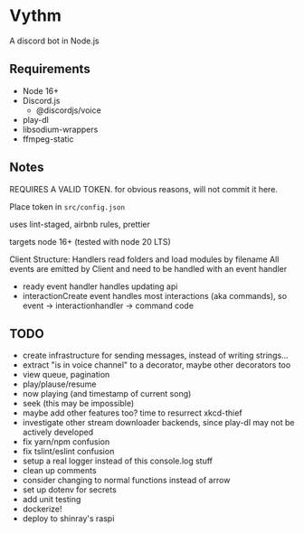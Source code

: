 # Vythm

A discord bot in Node.js

## Requirements

-   Node 16+
-   Discord.js
    -   @discordjs/voice
-   play-dl
-   libsodium-wrappers
-   ffmpeg-static

## Notes

REQUIRES A VALID TOKEN. for obvious reasons, will not commit it here.

Place token in `src/config.json`

uses lint-staged, airbnb rules, prettier

targets node 16+ (tested with node 20 LTS)

Client Structure: Handlers read folders and load modules by filename All events
are emitted by Client and need to be handled with an event handler

-   ready event handler handles updating api
-   interactionCreate event handles most interactions (aka commands), so event
    -> interactionhandler -> command code

## TODO

-   create infrastructure for sending messages, instead of writing strings...
-   extract "is in voice channel" to a decorator, maybe other decorators too
-   view queue, pagination
-   play/plause/resume
-   now playing (and timestamp of current song)
-   seek (this may be impossible)
-   maybe add other features too? time to resurrect xkcd-thief
-   investigate other stream downloader backends, since play-dl may not be actively developed
-   fix yarn/npm confusion
-   fix tslint/eslint confusion
-   setup a real logger instead of this console.log stuff
-   clean up comments
-   consider changing to normal functions instead of arrow
-   set up dotenv for secrets
-   add unit testing
-   dockerize!
-   deploy to shinray's raspi
